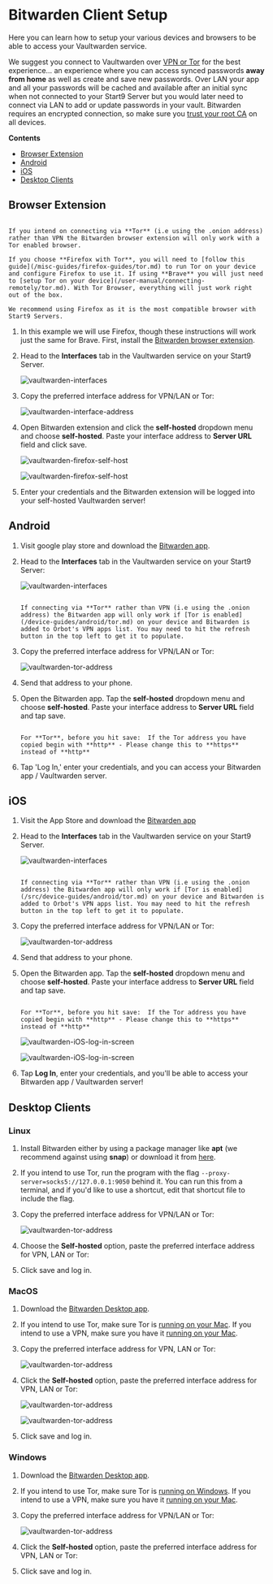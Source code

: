 # Bitwarden Client Setup

Here you can learn how to setup your various devices and browsers to be able to access your Vaultwarden service.

We suggest you connect to Vaultwarden over [VPN or Tor](/user-manual/connecting-remotely) for the best experience… an experience where you can access synced passwords **away from home** as well as create and save new passwords. Over LAN your app and all your passwords will be cached and available after an initial sync when not connected to your Start9 Server but you would later need to connect via LAN to add or update passwords in your vault. Bitwarden requires an encrypted connection, so make sure you [trust your root CA](/user-manual/trust-ca.md) on all devices.

**Contents**

- [Browser Extension](#browser-extension)
- [Android](#android)
- [iOS](#ios)
- [Desktop Clients](#desktop-clients)

## Browser Extension

```admonish tip

If you intend on connecting via **Tor** (i.e using the .onion address) rather than VPN the Bitwarden browser extension will only work with a Tor enabled browser.

If you choose **Firefox with Tor**, you will need to [follow this guide](/misc-guides/firefox-guides/tor.md) to run Tor on your device and configure Firefox to use it. If using **Brave** you will just need to [setup Tor on your device](/user-manual/connecting-remotely/tor.md). With Tor Browser, everything will just work right out of the box.

We recommend using Firefox as it is the most compatible browser with Start9 Servers.

```

1. In this example we will use Firefox, though these instructions will work just the same for Brave. First, install the [Bitwarden browser extension](https://addons.mozilla.org/en-US/firefox/addon/bitwarden-password-manager/).

1. Head to the **Interfaces** tab in the Vaultwarden service on your Start9 Server.

   ![vaultwarden-interfaces](./assets/vaulwarden-interface.png)

1. Copy the preferred interface address for VPN/LAN or Tor:

   ![vaultwarden-interface-address](./assets/vaultwarden-interface-addresses.png)

1. Open Bitwarden extension and click the **self-hosted** dropdown menu and choose **self-hosted**. Paste your interface address to **Server URL** field and click save.

   ![vaultwarden-firefox-self-host](./assets/bitwarden-plugin-1.png)

   ![vaultwarden-firefox-self-host](./assets/bitwarden-plugin-2.png)

1. Enter your credentials and the Bitwarden extension will be logged into your self-hosted Vaultwarden server!

## Android

1. Visit google play store and download the [Bitwarden app](https://play.google.com/store/apps/details?id=com.x8bit.bitwarden).

1. Head to the **Interfaces** tab in the Vaultwarden service on your Start9 Server:

   ![vaultwarden-interfaces](./assets/vaultwarden-interface.png)

   ```admonish tip

   If connecting via **Tor** rather than VPN (i.e using the .onion address) the Bitwarden app will only work if [Tor is enabled](/device-guides/android/tor.md) on your device and Bitwarden is added to Orbot's VPN apps list. You may need to hit the refresh button in the top left to get it to populate.

   ```

1. Copy the preferred interface address for VPN/LAN or Tor:

   ![vaultwarden-tor-address](./assets/vaultwarden-interface-addresses.png)

1. Send that address to your phone.

1. Open the Bitwarden app. Tap the **self-hosted** dropdown menu and choose **self-hosted**. Paste your interface address to **Server URL** field and tap save.

   ```admonish warning

   For **Tor**, before you hit save:  If the Tor address you have copied begin with **http** - Please change this to **https** instead of **http**

   ```

1. Tap 'Log In,' enter your credentials, and you can access your Bitwarden app / Vaultwarden server.

## iOS

1. Visit the App Store and download the [Bitwarden app](https://apps.apple.com/app/bitwarden-password-manager/id1137397744)

1. Head to the **Interfaces** tab in the Vaultwarden service on your Start9 Server.

   ![vaultwarden-interfaces](./assets/vaulwarden-interface.png)

   ```admonish tip

   If connecting via **Tor** rather than VPN (i.e using the .onion address) the Bitwarden app will only work if [Tor is enabled](/src/device-guides/android/tor.md) on your device and Bitwarden is added to Orbot's VPN apps list. You may need to hit the refresh button in the top left to get it to populate.

   ```

1. Copy the preferred interface address for VPN/LAN or Tor:

   ![vaultwarden-tor-address](./assets/vaultwarden-interface-addresses.png)

1. Send that address to your phone.

1. Open the Bitwarden app. Tap the **self-hosted** dropdown menu and choose **self-hosted**. Paste your interface address to **Server URL** field and tap save.

   ```admonish warning

   For **Tor**, before you hit save:  If the Tor address you have copied begin with **http** - Please change this to **https** instead of **http**

   ```

   ![vaultwarden-iOS-log-in-screen](./assets/bitwarden-ios-1.png)

   ![vaultwarden-iOS-log-in-screen](./assets/bitwarden-ios-2.png)

1. Tap **Log In**, enter your credentials, and you'll be able to access your Bitwarden app / Vaultwarden server!

## Desktop Clients

### Linux

1. Install Bitwarden either by using a package manager like **apt** (we recommend against using **snap**) or download it from [here](https://bitwarden.com/download/).

1. If you intend to use Tor, run the program with the flag `--proxy-server=socks5://127.0.0.1:9050` behind it. You can run this from a terminal, and if you'd like to use a shortcut, edit that shortcut file to include the flag.

1. Copy the preferred interface address for VPN/LAN or Tor:

   ![vaultwarden-tor-address](./assets/vaultwarden-interface-addresses.png)

1. Choose the **Self-hosted** option, paste the preferred interface address for VPN, LAN or Tor:

1. Click save and log in.

### MacOS

1. Download the [Bitwarden Desktop app](https://bitwarden.com/download/).

1. If you intend to use Tor, make sure Tor is [running on your Mac](/device-guides/mac/tor.md). If you intend to use a VPN, make sure you have it [running on your Mac](/device-guides/mac/vpn.md).

1. Copy the preferred interface address for VPN, LAN or Tor:

   ![vaultwarden-tor-address](./assets/vaultwarden-interface-addresses.png)

1. Click the **Self-hosted** option, paste the preferred interface address for VPN, LAN or Tor:

   ![vaultwarden-tor-address](./assets/bitwarden-macos-1.png)

   ![vaultwarden-tor-address](./assets/bitwarden-macos-2.png)

1. Click save and log in.

### Windows

1. Download the [Bitwarden Desktop app](https://bitwarden.com/download/).

1. If you intend to use Tor, make sure Tor is [running on Windows](/device-guides/windows/tor.md). If you intend to use a VPN, make sure you have it [running on your Mac](/device-guides/windows/vpn.md).

1. Copy the preferred interface address for VPN/LAN or Tor:

   ![vaultwarden-tor-address](./assets/vaultwarden-interface-addresses.png)

1. Click the **Self-hosted** option, paste the preferred interface address for VPN, LAN or Tor:

1. Click save and log in.
